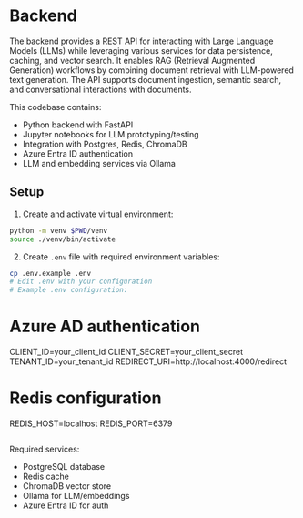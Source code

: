 # Backend

The backend provides a REST API for interacting with Large Language Models (LLMs) while leveraging various services for data persistence, caching, and vector search. It enables RAG (Retrieval Augmented Generation) workflows by combining document retrieval with LLM-powered text generation. The API supports document ingestion, semantic search, and conversational interactions with documents.

This codebase contains:
- Python backend with FastAPI
- Jupyter notebooks for LLM prototyping/testing
- Integration with Postgres, Redis, ChromaDB
- Azure Entra ID authentication
- LLM and embedding services via Ollama

## Setup

1. Create and activate virtual environment:
```bash
python -m venv $PWD/venv
source ./venv/bin/activate
```

2. Create `.env` file with required environment variables:
```bash
cp .env.example .env
# Edit .env with your configuration
# Example .env configuration:
```
# Azure AD authentication
CLIENT_ID=your_client_id
CLIENT_SECRET=your_client_secret
TENANT_ID=your_tenant_id
REDIRECT_URI=http://localhost:4000/redirect

# Redis configuration
REDIS_HOST=localhost
REDIS_PORT=6379
```
```

Required services:
- PostgreSQL database
- Redis cache
- ChromaDB vector store
- Ollama for LLM/embeddings
- Azure Entra ID for auth

